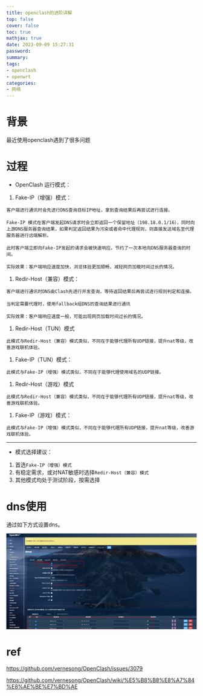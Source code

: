 ```yaml
---
title: openclash的进阶详解
top: false
cover: false
toc: true
mathjax: true
date: 2023-09-09 15:27:31
password:
summary:
tags:
- openclash
- openwrt
categories:
- 网络
---
```


# 背景

最近使用openclash遇到了很多问题



# 过程

- OpenClash 运行模式：

1. Fake-IP（增强）模式：

```
客户端进行通讯时会先进行DNS查询目标IP地址，拿到查询结果后再尝试进行连接。

Fake-IP 模式在客户端发起DNS请求时会立即返回一个保留地址（198.18.0.1/16），同时向上游DNS服务器查询结果，如果判定返回结果为污染或者命中代理规则，则直接发送域名至代理服务器进行远端解析。

此时客户端立即向Fake-IP发起的请求会被快速响应，节约了一次本地向DNS服务器查询的时间。

实际效果：客户端响应速度加快，浏览体验更加顺畅，减轻网页加载时间过长的情况。
```

1. Redir-Host（兼容）模式：

```
客户端进行通讯时DNS由Clash先进行并发查询，等待返回结果后再尝试进行规则判定和连接。

当判定需要代理时，使用fallback组DNS的查询结果进行通讯

实际效果：客户端响应速度一般，可能出现网页加载时间过长的情况。
```



1. Redir-Host（TUN）模式

```
此模式与Redir-Host（兼容）模式类似，不同在于能够代理所有UDP链接，提升nat等级，改善游戏联机体验。
```



1. Fake-IP（TUN）模式：

```
此模式与Fake-IP（增强）模式类似，不同在于能够代理使用域名的UDP链接。
```



1. Redir-Host（游戏）模式

```
此模式与Redir-Host（兼容）模式类似，不同在于能够代理所有UDP链接，提升nat等级，改善游戏联机体验。
```

1. Fake-IP（游戏）模式：

```
此模式与Fake-IP（增强）模式类似，不同在于能够代理所有UDP链接，提升nat等级，改善游戏联机体验。
```



------

- 模式选择建议：

1. 首选`Fake-IP（增强）模式`
2. 有稳定需求，或对NAT敏感时选择`Redir-Host（兼容）模式`
3. 其他模式均处于测试阶段，按需选择



# dns使用

通过如下方式设置dns。

![image-20230924135537598](https://raw.githubusercontent.com/kengerlwl/kengerlwl.github.io/master/image/dcbf708235ccb7410a7dabaf4b4d275c/e08ae1b99c500569ed648b7ab1742d73.png)



# ref



https://github.com/vernesong/OpenClash/issues/3079







https://github.com/vernesong/OpenClash/wiki/%E5%B8%B8%E8%A7%84%E8%AE%BE%E7%BD%AE
